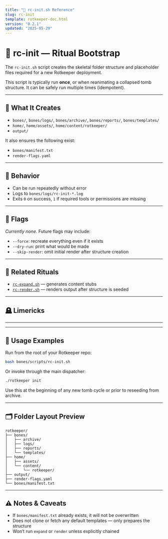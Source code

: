 ```yaml
---
title: "🧱 rc-init.sh Reference"
slug: rc-init
template: rotkeeper-doc.html
version: "0.2.1"
updated: "2025-05-29"
---
```


# 🧱 rc-init — Ritual Bootstrap

The `rc-init.sh` script creates the skeletal folder structure and placeholder files required for a new Rotkeeper deployment.

This script is typically run **once**, or when reanimating a collapsed tomb structure. It can be safely run multiple times (idempotent).

---

## 📁 What It Creates

- `bones/`, `bones/logs/`, `bones/archive/`, `bones/reports/`, `bones/templates/`
- `home/`, `home/assets/`, `home/content/rotkeeper/`
- `output/`

It also ensures the following exist:
- `bones/manifest.txt`
- `render-flags.yaml`

---

## 🔁 Behavior

- Can be run repeatedly without error
- Logs to `bones/logs/rc-init-*.log`
- Exits `0` on success, `1` if required tools or permissions are missing

---

## 🏁 Flags

_Currently none._
Future flags may include:

- `--force`: recreate everything even if it exists
- `--dry-run`: print what would be made
- `--skip-render`: omit initial render after structure creation

---

## 🔗 Related Rituals

- [`rc-expand.sh`](rc-expand.md) — generates content stubs
- [`rc-render.sh`](rc-render.md) — renders output after structure is seeded

---

## 🪦 Limericks

<!-- 🎴 Limerick 1:
A tomb with no bones is just lore,
So `init` lays the ground on the floor.
With each mkdir trace,
It prepares the ghost's place,
And beckons what scripts come before.
-->

<!-- 🎴 Limerick 2:
When the skeleton screeched for a scheme,
rc-init emerged like a dream.
It carved out each path,
From home to the math,
And ensured your rot cycle’s theme.
-->


---


---

## 🧪 Usage Examples

Run from the root of your Rotkeeper repo:

```bash
bash bones/scripts/rc-init.sh
```

Or invoke through the main dispatcher:

```bash
./rotkeeper init
```

Use this at the beginning of any new tomb cycle or prior to reseeding from archive.

---

## 🗂️ Folder Layout Preview

```plaintext
rotkeeper/
├── bones/
│   ├── archive/
│   ├── logs/
│   ├── reports/
│   └── templates/
├── home/
│   ├── assets/
│   └── content/
│       └── rotkeeper/
├── output/
├── render-flags.yaml
└── bones/manifest.txt
```

---

## ⚠️ Notes & Caveats

- If `bones/manifest.txt` already exists, it will not be overwritten
- Does not clone or fetch any default templates — only prepares the structure
- Won’t run `expand` or `render` unless explicitly chained

<!-- Sora Prompt: "A ceremonial shovel labeled 'rc-init.sh' digging the first directory into a haunted filescape; skeletons holding folder trees, sigils glowing faintly on markdown pages." -->

